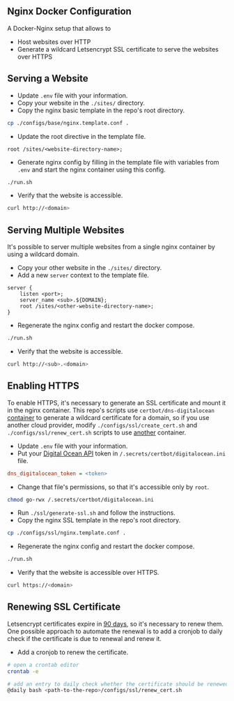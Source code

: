 ## Nginx Docker Configuration
A Docker-Nginx setup that allows to
- Host websites over HTTP
- Generate a wildcard Letsencrypt SSL certificate to serve the websites over HTTPS

## Serving a Website
- Update `.env` file with your information.
- Copy your website in the `./sites/` directory.
- Copy the nginx basic template in the repo's root directory.
```bash
cp ./configs/base/nginx.template.conf .
```
- Update the root directive in the template file.
```nginx
root /sites/<website-directory-name>;
```
- Generate nginx config by filling in the template file with variables from `.env` and start the nginx container using this config.
```bash
./run.sh
```
- Verify that the website is accessible.
```bash
curl http://<domain>
```

## Serving Multiple Websites
It's possible to server multiple websites from a single nginx container by using a wildcard domain.
- Copy your other website in the `./sites/` directory.
- Add a new `server` context to the template file.
```nginx
server {
    listen <port>;
    server_name <sub>.${DOMAIN};
    root /sites/<other-website-directory-name>;
}
```
- Regenerate the nginx config and restart the docker compose.
```bash
./run.sh
```
- Verify that the website is accessible.
```bash
curl http://<sub>.<domain>
```

## Enabling HTTPS
To enable HTTPS, it's necessary to generate an SSL certificate and mount it in the nginx container.
This repo's scripts use `certbot/dns-digitalocean` [container](https://certbot-dns-digitalocean.readthedocs.io/en/stable/) to generate a wildcard certificate for a domain, so if you use another cloud provider, modify `./configs/ssl/create_cert.sh` and `./configs/ssl/renew_cert.sh` scripts to use [another](https://eff-certbot.readthedocs.io/en/stable/using.html#dns-plugins) container.

- Update `.env` file with your information.
- Put your [Digital Ocean API](https://cloud.digitalocean.com/settings/api/tokens) token in `/.secrets/certbot/digitalocean.ini` file.
```ini
dns_digitalocean_token = <token>
```
- Change that file's permissions, so that it's accessible only by `root`.
```bash
chmod go-rwx /.secrets/certbot/digitalocean.ini
```
- Run `./ssl/generate-ssl.sh` and follow the instructions.
- Copy the nginx SSL template in the repo's root directory.
```bash
cp ./configs/ssl/nginx.template.conf .
```
- Regenerate the nginx config and restart the docker compose.
```bash
./run.sh
```
- Verify that the website is accessible over HTTPS.
```bash
curl https://<domain>
```

## Renewing SSL Certificate
Letsencrypt certificates expire in [90 days](https://letsencrypt.org/2015/11/09/why-90-days.html), so it's necessary to renew them.
One possible approach to automate the renewal is to add a cronjob to daily check if the certificate is due to renewal and renew it.

- Add a cronjob to renew the certificate.
```bash
# open a crontab editor
crontab -e

# add an entry to daily check whether the certificate should be renewed and renew it
@daily bash <path-to-the-repo>/configs/ssl/renew_cert.sh
```

